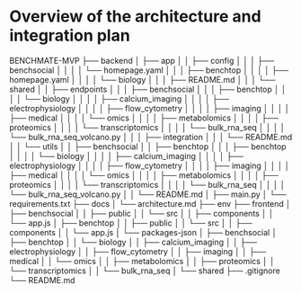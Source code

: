 # Overview of the architecture and integration plan

BENCHMATE-MVP
├── backend
│   ├── app
│   │   ├── config
│   │   │   ├── benchsocial
│   │   │   │   └── homepage.yaml
│   │   │   ├── benchtop
│   │   │   │   ├── homepage.yaml
│   │   │   │   └── biology
│   │   │   ├── README.md
│   │   │   └── shared
│   │   ├── endpoints
│   │   │   ├── benchsocial
│   │   │   ├── benchtop
│   │   │   │   └── biology
│   │   │   │       ├── calcium_imaging
│   │   │   │       ├── electrophysiology
│   │   │   │       ├── flow_cytometry
│   │   │   │       ├── imaging
│   │   │   │       ├── medical
│   │   │   │       └── omics
│   │   │   │           ├── metabolomics
│   │   │   │           ├── proteomics
│   │   │   │           └── transcriptomics
│   │   │   │               └── bulk_rna_seq
│   │   │   │                   └── bulk_rna_seq_volcano.py
│   │   │   ├── integration
│   │   │   └── README.md
│   │   └── utils
│   │       ├── benchsocial
│   │       ├── benchtop
│   │   │   ├── benchtop
│   │   │   │   └── biology
│   │   │   │       ├── calcium_imaging
│   │   │   │       ├── electrophysiology
│   │   │   │       ├── flow_cytometry
│   │   │   │       ├── imaging
│   │   │   │       ├── medical
│   │   │   │       └── omics
│   │   │   │           ├── metabolomics
│   │   │   │           ├── proteomics
│   │   │   │           └── transcriptomics
│   │   │   │               └── bulk_rna_seq
│   │   │   │                   └── bulk_rna_seq_volcano.py
│   │       └── README.md
│   ├── main.py
│   └── requirements.txt
├── docs
│   └── architecture.md
├── env
├── frontend
│   ├── benchsocial
│   │   ├── public
│   │   └── src
│   │       ├── components
│   │       └── app.js
│   ├── benchtop
│   │   ├── public
│   │   └── src
│   │       ├── components
│   │       └── app.js
│   └── packages-json
│       ├── benchsocial
│       ├── benchtop
│       │   └── biology
│       │       ├── calcium_imaging
│       │       ├── electrophysiology
│       │       ├── flow_cytometry
│       │       ├── imaging
│       │       ├── medical
│       │       └── omics
│       │           ├── metabolomics
│       │           ├── proteomics
│       │           └── transcriptomics
│       │               └── bulk_rna_seq
│       └── shared
├── .gitignore
└── README.md
